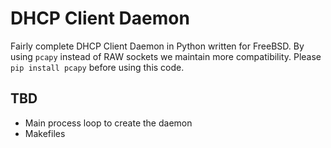 # DHCP Client Daemon

Fairly complete DHCP Client Daemon in Python written for FreeBSD. By using `pcapy` instead of RAW sockets we maintain more compatibility. Please
`pip install pcapy` before using this code.

## TBD

- Main process loop to create the daemon
- Makefiles
